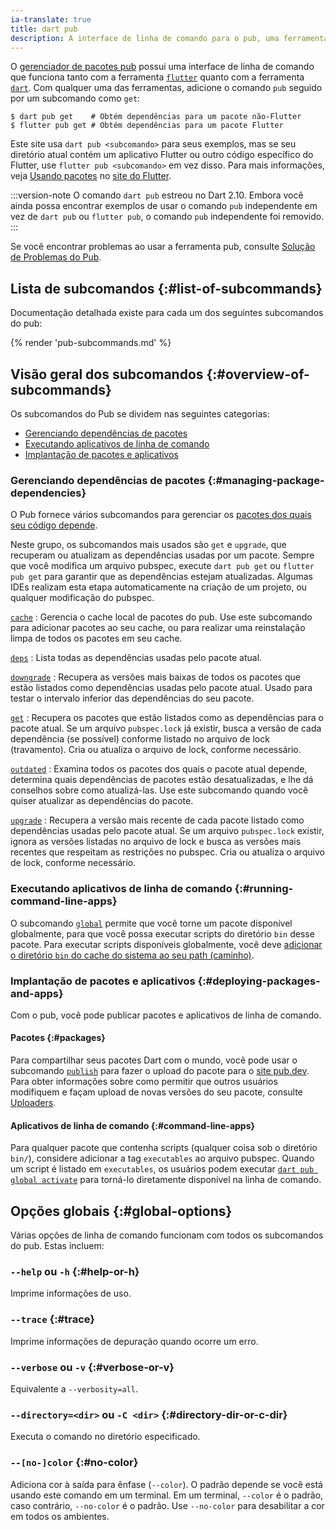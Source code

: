 ```yaml
---
ia-translate: true
title: dart pub
description: A interface de linha de comando para o pub, uma ferramenta de gerenciamento de pacotes para Dart.
---
```


O [gerenciador de pacotes pub](/tools/pub/packages) possui uma interface de linha de comando
que funciona tanto com a ferramenta
[`flutter`][flutter-cli] quanto com a ferramenta [`dart`][dart-cli].
Com qualquer uma das ferramentas, adicione o comando `pub` seguido por
um subcomando como `get`:

```console
$ dart pub get    # Obtém dependências para um pacote não-Flutter
$ flutter pub get # Obtém dependências para um pacote Flutter
```

Este site usa `dart pub <subcomando>` para seus exemplos,
mas se seu diretório atual contém um aplicativo Flutter
ou outro código específico do Flutter,
use `flutter pub <subcomando>` em vez disso.
Para mais informações, veja
[Usando pacotes]({{site.flutter-docs}}/development/packages-and-plugins/using-packages)
no [site do Flutter]({{site.flutter}}).

[flutter-cli]: {{site.flutter-docs}}/reference/flutter-cli
[dart-cli]: /tools/dart-tool

:::version-note
O comando `dart pub` estreou no Dart 2.10.
Embora você ainda possa encontrar exemplos de
usar o comando `pub` independente em vez de
`dart pub` ou `flutter pub`,
o comando `pub` independente foi removido.
:::

Se você encontrar problemas ao usar a ferramenta pub,
consulte [Solução de Problemas do Pub](/tools/pub/troubleshoot).


## Lista de subcomandos {:#list-of-subcommands}

Documentação detalhada existe para cada um dos seguintes subcomandos do pub:

{% render 'pub-subcommands.md' %}

## Visão geral dos subcomandos {:#overview-of-subcommands}

Os subcomandos do Pub se dividem nas seguintes categorias:

* [Gerenciando dependências de pacotes](#managing-package-dependencies)
* [Executando aplicativos de linha de comando](#running-command-line-apps)
* [Implantação de pacotes e aplicativos](#deploying-packages-and-apps)


<a id="managing-apps"></a>
### Gerenciando dependências de pacotes {:#managing-package-dependencies}

O Pub fornece vários subcomandos para gerenciar os
[pacotes dos quais seu código depende](/tools/pub/dependencies).

Neste grupo, os subcomandos mais usados são `get` e
`upgrade`, que recuperam ou atualizam as dependências usadas por um pacote.
Sempre que você modifica um arquivo pubspec,
execute `dart pub get` ou `flutter pub get`
para garantir que as dependências estejam atualizadas. Algumas IDEs
realizam esta etapa automaticamente na criação de um projeto,
ou qualquer modificação do pubspec.

[`cache`](/tools/pub/cmd/pub-cache)
: Gerencia o cache local de pacotes do pub. Use este subcomando para adicionar pacotes
  ao seu cache, ou para realizar uma reinstalação limpa de todos os pacotes em
  seu cache.

[`deps`](/tools/pub/cmd/pub-deps)
: Lista todas as dependências usadas pelo pacote atual.

[`downgrade`](/tools/pub/cmd/pub-downgrade)
: Recupera as versões mais baixas de todos os pacotes que estão
  listados como dependências usadas pelo pacote atual. Usado para testar
  o intervalo inferior das dependências do seu pacote.

[`get`](/tools/pub/cmd/pub-get)
: Recupera os pacotes que estão listados como as dependências para
  o pacote atual.
  Se um arquivo `pubspec.lock` já existir, busca a versão
  de cada dependência (se possível) conforme listado no arquivo de lock (travamento).
  Cria ou atualiza o arquivo de lock, conforme necessário.

[`outdated`](/tools/pub/cmd/pub-outdated)
: Examina todos os pacotes dos quais o pacote atual depende,
  determina quais dependências de pacotes estão desatualizadas,
  e lhe dá conselhos sobre como atualizá-las.
  Use este subcomando quando você quiser atualizar as dependências do pacote.

[`upgrade`](/tools/pub/cmd/pub-upgrade)
: Recupera a versão mais recente de cada pacote listado
  como dependências usadas pelo pacote atual. Se um arquivo `pubspec.lock`
  existir, ignora as versões listadas no arquivo de lock e busca
  as versões mais recentes que respeitam as restrições no pubspec.
  Cria ou atualiza o arquivo de lock, conforme necessário.


### Executando aplicativos de linha de comando {:#running-command-line-apps}

O subcomando [`global`](/tools/pub/cmd/pub-global) permite que você
torne um pacote disponível globalmente,
para que você possa executar scripts do diretório `bin` desse pacote.
Para executar scripts disponíveis globalmente, você deve
[adicionar o diretório `bin` do cache do sistema ao seu path (caminho)][add-path].

[add-path]: /tools/pub/cmd/pub-global#running-a-script-from-your-path

### Implantação de pacotes e aplicativos {:#deploying-packages-and-apps}

Com o pub, você pode publicar pacotes e aplicativos de linha de comando.

#### Pacotes {:#packages}

Para compartilhar seus pacotes Dart com o mundo, você pode
usar o subcomando [`publish`](/tools/pub/cmd/pub-lish) para fazer o upload do
pacote para o [site pub.dev]({{site.pub}}).
Para obter informações sobre como permitir que outros usuários
modifiquem e façam upload de novas versões do seu pacote,
consulte [Uploaders](/tools/pub/publishing#uploaders).


#### Aplicativos de linha de comando {:#command-line-apps}

Para qualquer pacote que contenha scripts (qualquer coisa sob o diretório `bin/`),
considere adicionar a tag `executables` ao arquivo pubspec.
Quando um script é listado em `executables`, os usuários podem executar
[`dart pub global activate`](/tools/pub/cmd/pub-global#activating-a-package)
para torná-lo diretamente disponível na linha de comando.


## Opções globais {:#global-options}

Várias opções de linha de comando funcionam com todos os subcomandos do pub.
Estas incluem:

### `--help` ou `-h` {:#help-or-h}

Imprime informações de uso.

### `--trace` {:#trace}

Imprime informações de depuração quando ocorre um erro.

### `--verbose` ou `-v` {:#verbose-or-v}

Equivalente a `--verbosity=all`.

### `--directory=<dir>` ou `-C <dir>` {:#directory-dir-or-c-dir}

Executa o comando no diretório especificado.

### `--[no-]color` {:#no-color}

Adiciona cor à saída para ênfase (`--color`).
O padrão depende se você está usando este comando em um terminal.
Em um terminal, `--color` é o padrão,
caso contrário, `--no-color` é o padrão.
Use `--no-color` para desabilitar a cor em todos os ambientes.
